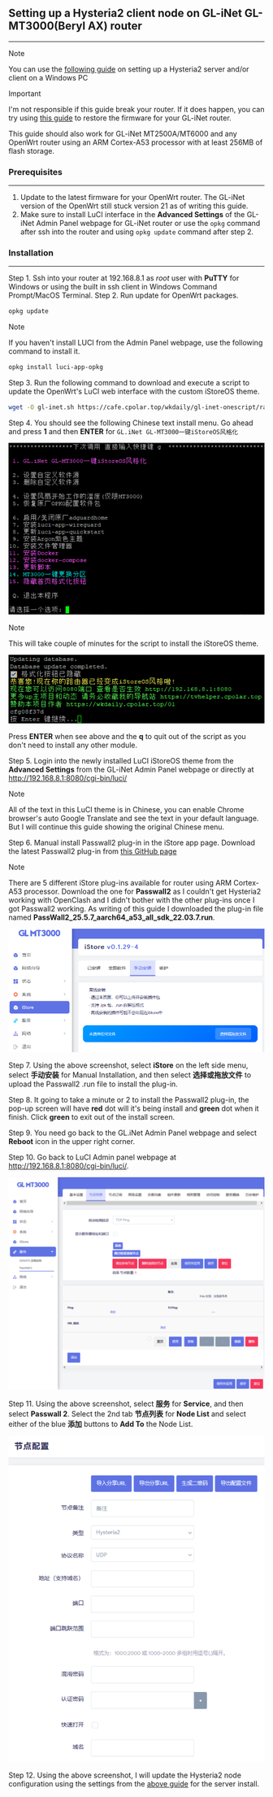 ## Setting up a Hysteria2 client node on GL-iNet GL-MT3000(Beryl AX) router
___

>[!NOTE]
>You can use the [following guide](https://cscot.pages.dev/2023/09/13/hysteria2-furious/) on setting up a Hysteria2 server and/or client on a Windows PC

>[!IMPORTANT]
> I'm not responsible if this guide break your router. If it does happen, you can try using [this guide](https://docs.gl-inet.com/router/en/3/tutorials/debrick/) to restore the firmware for your GL-iNet router.

This guide should also work for GL-iNet MT2500A/MT6000 and any OpenWrt router using an ARM Cortex-A53 processor with at least 256MB of flash storage.

### Prerequisites
___
1. Update to the latest firmware for your OpenWrt router. The GL-iNet version of the OpenWrt still stuck version 21 as of writing this guide.
2. Make sure to install LuCI interface in the **Advanced Settings** of the GL-iNet Admin Panel webpage for GL-iNet router or use the `opkg` command after ssh into the router and using `opkg update` command after step 2.

### Installation
___
Step 1. Ssh into your router at 192.168.8.1 as _root_ user with **PuTTY** for Windows or using the built in ssh client in Windows Command Prompt/MacOS Terminal.
Step 2. Run update for OpenWrt packages.

```bash
opkg update
```
> [!NOTE]
>If you haven't install LUCI from the Admin Panel webpage, use the following command to install it.
```bash
opkg install luci-app-opkg
```

Step 3. Run the following command to download and execute a script to update the OpenWrt's LuCI web interface with the custom iStoreOS theme.

```bash
wget -O gl-inet.sh https://cafe.cpolar.top/wkdaily/gl-inet-onescript/raw/branch/master/gl-inet.sh && chmod +x gl-inet.sh && ./gl-inet.sh
```
Step 4. You should see the following Chinese text install menu. Go ahead and press **1** and then **ENTER** for `GL.iNet GL-MT3000一键iStoreOS风格化`

![install script](https://github.com/nextrizon/Hysteria2/blob/main/gl-inet.png)

> [!NOTE]
>This will take couple of minutes for the script to install the iStoreOS theme.

![finish install](https://github.com/nextrizon/Hysteria2/blob/main/install-complete.png)

Press **ENTER** when see above and the **q** to quit out of the script as you don't need to install any other module.

Step 5. Login into the newly installed LuCI iStoreOS theme from the **Advanced Settings** from the GL-iNet Admin Panel webpage or directly at http://192.168.8.1:8080/cgi-bin/luci/

> [!NOTE]
>All of the text in this LuCI theme is in Chinese, you can enable Chrome browser's auto Google Translate and see the text in your default language.
>But I will continue this guide showing the original Chinese menu.

Step 6. Manual install Passwall2 plug-in in the iStore app page. Download the latest Passwall2 plug-in from [this GitHub page](https://github.com/AUK9527/Are-u-ok/tree/main/apps)
> [!NOTE]
>There are 5 different iStore plug-ins available for router using ARM Cortex-A53 processor. Download the one for **Passwall2** as I couldn't get Hysteria2 working with OpenClash and I didn't bother with the other plug-ins once I got Passwall2 working.
As writing of this guide I downloaded the plug-in file named **PassWall2_25.5.7_aarch64_a53_all_sdk_22.03.7.run**.

![istore plugin](https://github.com/nextrizon/Hysteria2/blob/main/istore.png)

Step 7. Using the above screenshot, select **iStore** on the left side menu, select **手动安装** for Manual Installation, and then select **选择或拖放文件** to upload the Passwall2 .run file to install the plug-in.

Step 8. It going to take a minute or 2 to install the Passwall2 plug-in, the pop-up screen will have **red** dot will it's being install and **green** dot when it finish. Click **green** to exit out of the install screen.

Step 9. You need go back to the GL.iNet Admin Panel webpage and select **Reboot** icon in the upper right corner.

Step 10. Go back to LuCI Admin panel webpage at http://192.168.8.1:8080/cgi-bin/luci/.

![Hysteria2 setup](https://github.com/nextrizon/Hysteria2/blob/main/Hy2setup.png)

Step 11. Using the above screenshot, select **服务** for **Service**, and then select **Passwall 2**. Select the 2nd tab **节点列表** for **Node List** and select either of the blue **添加** buttons to **Add To** the Node List.

![Hysteria2 setup](https://github.com/nextrizon/Hysteria2/blob/main/Hy2node.png)

Step 12. Using the above screenshot, I will update the Hysteria2 node configuration using the settings from the [above guide](https://cscot.pages.dev/2023/09/13/hysteria2-furious/) for the server install.
